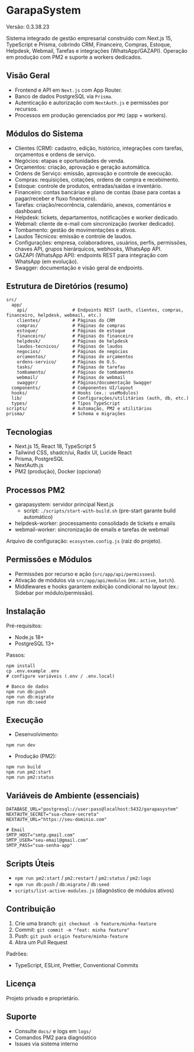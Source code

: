 # GarapaSystem

Versão: 0.3.38.23

Sistema integrado de gestão empresarial construído com Next.js 15, TypeScript e Prisma, cobrindo CRM, Financeiro, Compras, Estoque, Helpdesk, Webmail, Tarefas e integrações (WhatsApp/GAZAPI). Operação em produção com PM2 e suporte a workers dedicados.

## Visão Geral

- Frontend e API em `Next.js` com App Router.
- Banco de dados PostgreSQL via `Prisma`.
- Autenticação e autorização com `NextAuth.js` e permissões por recursos.
- Processos em produção gerenciados por `PM2` (app + workers).

## Módulos do Sistema

- Clientes (CRM): cadastro, edição, histórico, integrações com tarefas, orçamentos e ordens de serviço.
- Negócios: etapas e oportunidades de venda.
- Orçamentos: criação, aprovação e geração automática.
- Ordens de Serviço: emissão, aprovação e controle de execução.
- Compras: requisições, cotações, ordens de compra e recebimento.
- Estoque: controle de produtos, entradas/saídas e inventário.
- Financeiro: contas bancárias e plano de contas (base para contas a pagar/receber e fluxo financeiro).
- Tarefas: criação/recorrência, calendário, anexos, comentários e dashboard.
- Helpdesk: tickets, departamentos, notificações e worker dedicado.
- Webmail: cliente de e-mail com sincronização (worker dedicado).
- Tombamento: gestão de movimentações e ativos.
- Laudos Técnicos: emissão e controle de laudos.
- Configurações: empresa, colaboradores, usuários, perfis, permissões, chaves API, grupos hierárquicos, webhooks, WhatsApp API.
- GAZAPI (WhatsApp API): endpoints REST para integração com WhatsApp (em evolução).
- Swagger: documentação e visão geral de endpoints.

## Estrutura de Diretórios (resumo)

```
src/
  app/
    api/                 # Endpoints REST (auth, clientes, compras, financeiro, helpdesk, webmail, etc.)
    clientes/            # Páginas do CRM
    compras/             # Páginas de compras
    estoque/             # Páginas de estoque
    financeiro/          # Páginas do financeiro
    helpdesk/            # Páginas de helpdesk
    laudos-tecnicos/     # Páginas de laudos
    negocios/            # Páginas de negócios
    orcamentos/          # Páginas de orçamentos
    ordens-servico/      # Páginas de O.S.
    tasks/               # Páginas de tarefas
    tombamento/          # Páginas de tombamento
    webmail/             # Páginas de webmail
    swagger/             # Páginas/documentação Swagger
  components/            # Componentes UI/layout
  hooks/                 # Hooks (ex.: useModulos)
  lib/                   # Configurações/utilitários (auth, db, etc.)
  types/                 # Tipos TypeScript
scripts/                 # Automação, PM2 e utilitários
prisma/                  # Schema e migrações
```

## Tecnologias

- Next.js 15, React 18, TypeScript 5
- Tailwind CSS, shadcn/ui, Radix UI, Lucide React
- Prisma, PostgreSQL
- NextAuth.js
- PM2 (produção), Docker (opcional)

## Processos PM2

- garapasystem: servidor principal Next.js
  - script: `./scripts/start-with-build.sh` (pre-start garante build automático)
- helpdesk-worker: processamento consolidado de tickets e emails
- webmail-worker: sincronização de emails e tarefas de webmail

Arquivo de configuração: `ecosystem.config.js` (raiz do projeto).

## Permissões e Módulos

- Permissões por recurso e ação (`src/app/api/permissoes`).
- Ativação de módulos via `src/app/api/modulos` (ex.: `active`, `batch`).
- Middlewares e hooks garantem exibição condicional no layout (ex.: Sidebar por módulo/permissão).

## Instalação

Pré-requisitos:
- Node.js 18+
- PostgreSQL 13+

Passos:
```
npm install
cp .env.example .env
# configure variáveis (.env / .env.local)

# Banco de dados
npm run db:push
npm run db:migrate
npm run db:seed
```

## Execução

- Desenvolvimento:
```
npm run dev
```

- Produção (PM2):
```
npm run build
npm run pm2:start
npm run pm2:status
```

## Variáveis de Ambiente (essenciais)

```
DATABASE_URL="postgresql://user:pass@localhost:5432/garapasystem"
NEXTAUTH_SECRET="sua-chave-secreta"
NEXTAUTH_URL="https://seu-dominio.com"

# Email
SMTP_HOST="smtp.gmail.com"
SMTP_USER="seu-email@gmail.com"
SMTP_PASS="sua-senha-app"
```

## Scripts Úteis

- `npm run pm2:start` / `pm2:restart` / `pm2:status` / `pm2:logs`
- `npm run db:push` / `db:migrate` / `db:seed`
- `scripts/list-active-modules.js` (diagnóstico de módulos ativos)

## Contribuição

1. Crie uma branch: `git checkout -b feature/minha-feature`
2. Commit: `git commit -m "feat: minha feature"`
3. Push: `git push origin feature/minha-feature`
4. Abra um Pull Request

Padrões:
- TypeScript, ESLint, Prettier, Conventional Commits

## Licença

Projeto privado e proprietário.

## Suporte

- Consulte `docs/` e logs em `logs/`
- Comandos PM2 para diagnóstico
- Issues via sistema interno